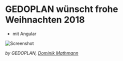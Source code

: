 # GEDOPLAN wünscht frohe Weihnachten 2018

- mit Angular

![Screenshot](src/assets/demo.gif)

_by GEDOPLAN, [Dominik Mathmann](https://github.com/dominikmathmann)_
